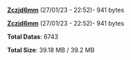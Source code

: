 [**Zczjd6mm**](/data/Zczjd6mm.txt) (27/01/23 - 22:52)- 941 bytes

[**Zczjd6mm**](/data/Zczjd6mm.txt) (27/01/23 - 22:52)- 941 bytes

**Total Datas**: 6743

**Total Size**: 39.18 MB / 39.2 MB